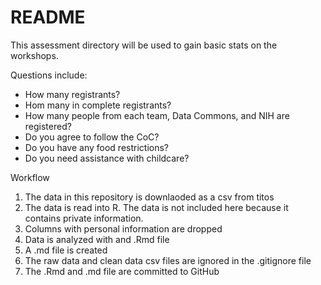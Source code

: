 # README

This assessment directory will be used to gain basic stats on the workshops. 

Questions include:
- How many registrants?
- Hom many in complete registrants?
- How many people from each team, Data Commons, and NIH are registered?
- Do you agree to follow the CoC?
- Do you have any food restrictions?
- Do you need assistance with childcare?

Workflow
1. The data in this repository is downlaoded as a csv from titos 
2. The data is read into R. The data is not included here because it contains private information.
3. Columns with personal information are dropped
4. Data is analyzed with and .Rmd file 
5. A .md file is created
6. The raw data and clean data csv files are ignored in the .gitignore file
7. The .Rmd and .md file are committed to GitHub
